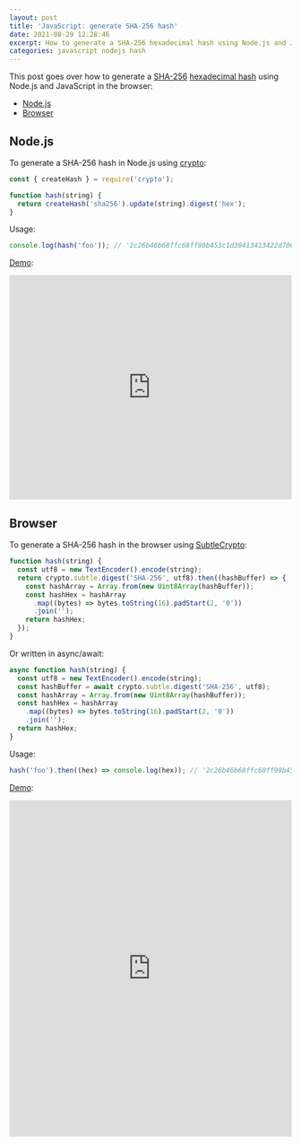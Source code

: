 ```yaml
---
layout: post
title: 'JavaScript: generate SHA-256 hash'
date: 2021-08-29 12:28:46
excerpt: How to generate a SHA-256 hexadecimal hash using Node.js and JavaScript in the browser.
categories: javascript nodejs hash
---
```


This post goes over how to generate a [SHA-256](https://wikipedia.org/wiki/SHA-2) [hexadecimal hash](https://www.movable-type.co.uk/scripts/sha256.html) using Node.js and JavaScript in the browser:

- [Node.js](#nodejs)
- [Browser](#browser)

## Node.js

To generate a SHA-256 hash in Node.js using [crypto](https://nodejs.org/api/crypto.html#crypto_crypto):

```js
const { createHash } = require('crypto');

function hash(string) {
  return createHash('sha256').update(string).digest('hex');
}
```

Usage:

```js
console.log(hash('foo')); // '2c26b46b68ffc68ff99b453c1d30413413422d706483bfa0f98a5e886266e7ae'
```

[Demo](https://replit.com/@remarkablemark/Nodejs-SHA-256-hash):

<iframe height="400px" width="100%" src="https://replit.com/@remarkablemark/Nodejs-SHA-256-hash?lite=true" scrolling="no" frameborder="no" allowtransparency="true" allowfullscreen="true" sandbox="allow-forms allow-pointer-lock allow-popups allow-same-origin allow-scripts allow-modals"></iframe>

## Browser

To generate a SHA-256 hash in the browser using [SubtleCrypto](https://developer.mozilla.org/docs/Web/API/SubtleCrypto/digest#converting_a_digest_to_a_hex_string):

```js
function hash(string) {
  const utf8 = new TextEncoder().encode(string);
  return crypto.subtle.digest('SHA-256', utf8).then((hashBuffer) => {
    const hashArray = Array.from(new Uint8Array(hashBuffer));
    const hashHex = hashArray
      .map((bytes) => bytes.toString(16).padStart(2, '0'))
      .join('');
    return hashHex;
  });
}
```

Or written in async/await:

```js
async function hash(string) {
  const utf8 = new TextEncoder().encode(string);
  const hashBuffer = await crypto.subtle.digest('SHA-256', utf8);
  const hashArray = Array.from(new Uint8Array(hashBuffer));
  const hashHex = hashArray
    .map((bytes) => bytes.toString(16).padStart(2, '0'))
    .join('');
  return hashHex;
}
```

Usage:

```js
hash('foo').then((hex) => console.log(hex)); // '2c26b46b68ffc68ff99b453c1d30413413422d706483bfa0f98a5e886266e7ae'
```

[Demo](https://replit.com/@remarkablemark/JavaScript-SHA-256-hash):

<iframe height="600px" width="100%" src="https://replit.com/@remarkablemark/JavaScript-SHA-256-hash?lite=true" scrolling="no" frameborder="no" allowtransparency="true" allowfullscreen="true" sandbox="allow-forms allow-pointer-lock allow-popups allow-same-origin allow-scripts allow-modals"></iframe>
